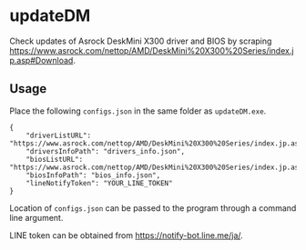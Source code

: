 # updateDM

Check updates of Asrock DeskMini X300 driver and BIOS by scraping https://www.asrock.com/nettop/AMD/DeskMini%20X300%20Series/index.jp.asp#Download.

## Usage
Place the following `configs.json` in the same folder as `updateDM.exe`.
```
{	
	"driverListURL": "https://www.asrock.com/nettop/AMD/DeskMini%20X300%20Series/index.jp.asp#Download",
	"driversInfoPath": "drivers_info.json",
	"biosListURL":  "https://www.asrock.com/nettop/AMD/DeskMini%20X300%20Series/index.jp.asp#BIOS",
	"biosInfoPath": "bios_info.json",
	"lineNotifyToken": "YOUR_LINE_TOKEN"
}
```

Location of `configs.json` can be passed to the program through a command line argument.

LINE token can be obtained from https://notify-bot.line.me/ja/.
